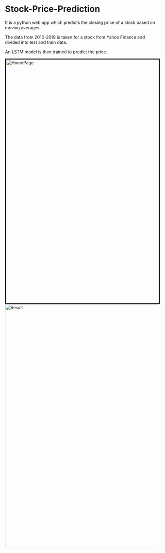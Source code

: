 # Stock-Price-Prediction
It is a python web app which predicts the closing price of a stock based on moving averages.

The data from 2010-2019 is taken for a stock from Yahoo Finance and divided into test and train data.

An LSTM model is then trained to predict the price.

<img src="https://github.com/devpancham/Stock-Price-Prediction/assets/67176537/b44d3080-7ca6-45fd-b853-d4be6778ca7e" alt="HomePage" align="center" width=800 border="3" bordercolor="white">
<br>

<img src="https://github.com/devpancham/Stock-Price-Prediction/assets/67176537/8c86eac1-08c9-4f72-85ae-9a3ad239d7c1" alt="Result" align="center" width=800>



